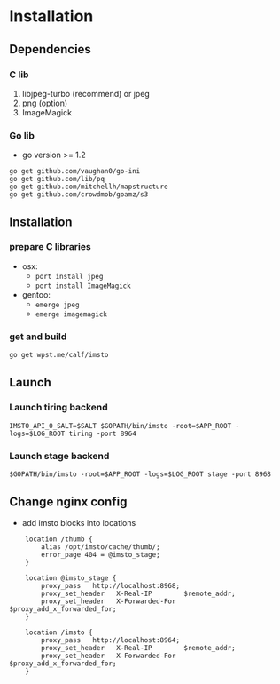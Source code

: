 # Installation

## Dependencies

### C lib

1. libjpeg-turbo (recommend) or jpeg
2. png (option)
3. ImageMagick

### Go lib

- go version >= 1.2

~~~
go get github.com/vaughan0/go-ini
go get github.com/lib/pq
go get github.com/mitchellh/mapstructure
go get github.com/crowdmob/goamz/s3
~~~


## Installation

### prepare C libraries
   - osx:
     - `port install jpeg`
     - `port install ImageMagick`
   - gentoo:
     - `emerge jpeg`
     - `emerge imagemagick`

### get and build

    go get wpst.me/calf/imsto


## Launch

### Launch tiring backend
~~~
IMSTO_API_0_SALT=$SALT $GOPATH/bin/imsto -root=$APP_ROOT -logs=$LOG_ROOT tiring -port 8964
~~~


### Launch stage backend
~~~
$GOPATH/bin/imsto -root=$APP_ROOT -logs=$LOG_ROOT stage -port 8968
~~~

## Change nginx config

- add imsto blocks into locations

~~~
	location /thumb {
		alias /opt/imsto/cache/thumb/;
		error_page 404 = @imsto_stage;
	}

	location @imsto_stage {
		proxy_pass   http://localhost:8968;
		proxy_set_header   X-Real-IP        $remote_addr;
		proxy_set_header   X-Forwarded-For  $proxy_add_x_forwarded_for;
	}

	location /imsto {
		proxy_pass   http://localhost:8964;
		proxy_set_header   X-Real-IP        $remote_addr;
		proxy_set_header   X-Forwarded-For  $proxy_add_x_forwarded_for;
	}
~~~
